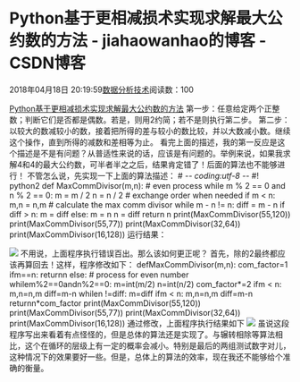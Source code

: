 
# Python基于更相减损术实现求解最大公约数的方法 - jiahaowanhao的博客 - CSDN博客


2018年04月18日 20:19:59[数据分析技术](https://me.csdn.net/jiahaowanhao)阅读数：100


[Python基于更相减损术实现求解最大公约数的方法](http://cda.pinggu.org/view/25306.html)
第一步：任意给定两个正整数；判断它们是否都是偶数。若是，则用2约简；若不是则执行第二步。
第二步：以较大的数减较小的数，接着把所得的差与较小的数比较，并以大数减小数。继续这个操作，直到所得的减数和差相等为止。
看完上面的描述，我的第一反应是这个描述是不是有问题？从普适性来说的话，应该是有问题的。举例来说，如果我求解4和4的最大公约数，可半者半之之后，结果肯定错了！后面的算法也不能够进行！
不管怎么说，先实现一下上面的算法描述：
\# -*- coding:utf-8 -*-
\#! python2
def MaxCommDivisor(m,n):
\# even process
while m % 2 == 0 and n % 2 == 0:
m = m / 2
n = n / 2
\# exchange order when needed
if m < n:
m,n = n,m
\# calculate the max comm divisor
while m - n != n:
diff = m - n
if diff > n:
m = diff
else:
m = n
n = diff
return n
print(MaxCommDivisor(55,120))
print(MaxCommDivisor(55,77))
print(MaxCommDivisor(32,64))
print(MaxCommDivisor(16,128))
运行结果：

![](https://files.jb51.net/file_images/article/201804/20184495540295.png?20183495610)
不用说，上面程序执行错误百出。那么该如何更正呢？
首先，除的2最终都应该再算回去！这样，程序修改如下：
defMaxCommDivisor(m,n):
com_factor=1
ifm==n:
returnn
else:
\# process for even number
whilem%2==0andn%2==0:
m=int(m/2)
n=int(n/2)
com_factor*=2
ifm < n:
m,n=n,m
diff=m-n
whilen !=diff:
m=diff
ifm < n:
m,n=n,m
diff=m-n
returnn*com_factor
print(MaxCommDivisor(55,120))
print(MaxCommDivisor(55,77))
print(MaxCommDivisor(32,64))
print(MaxCommDivisor(16,128))
通过修改，上面程序执行结果如下
![](https://files.jb51.net/file_images/article/201804/20184495626697.png?20183495638)
虽说这段程序写出来看着有点怪怪的，但是总体的算法还是实现了。与辗转相除等算法相比，这个在循环的层级上有一定的概率会减小。特别是最后的两组测试数字对儿，这种情况下的效果要好一些。但是，总体上的算法的效率，现在我还不能够给个准确的衡量。

